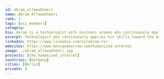```yaml
---
id: akram_alfawakheeri
name: Akram Alfawakheeri
rank: 3
tags: [aci_members]
category:
bio: Akram is a technologist with business acumen who continuously applies his skills toward the betterment of our society. Ambitious problem-solving Web Developer leveraging powerful set of technology skills such as React, React Native and Redux. Always eager to learn and grow and has a genuine interest in leveraging technology for social good.
excerpt: Technologist who continuously applies his skills toward the betterment of our society.
linkedin: https://www.linkedin.com/in/akram-fa/
websites: https://www.moniquemorrow.com/humanized-internet
image: ./akram_alfawakheeri.jpg
projects: [the_humanized_internet]
countries: [Germany]
cities: [Berlin]
private: 0
---
```


